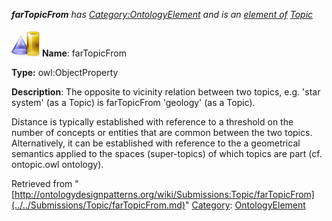 ___farTopicFrom__ has [Category:OntologyElement](../../Category/OntologyElement.md "Category:OntologyElement") and is an [element of](../../Property/ElementOf.md "Property:ElementOf") [Topic](../../Submissions/Topic.md "Submissions:Topic")_


  




[![ObjectProperty](../../images/thumb/c/c3/ObjectProperty.gif/45px-ObjectProperty.gif)](../../Image/ObjectProperty.gif.md "ObjectProperty")
__Name__: farTopicFrom 


__Type:__ owl:ObjectProperty 


__Description__: The opposite to vicinity relation between two topics, e.g. 'star system' (as a Topic) is farTopicFrom 'geology' (as a Topic).


Distance is typically established with reference to a threshold on the number of concepts or entities that are common between the two topics. Alternatively, it can be established with reference to the a geometrical semantics applied to the spaces (super-topics) of which topics are part (cf. ontopic.owl ontology). 





Retrieved from "[http://ontologydesignpatterns.org/wiki/Submissions:Topic/farTopicFrom](../../Submissions/Topic/farTopicFrom.md)"
 [Category](http://ontologydesignpatterns.org/wiki/Special:Categories "Special:Categories"): [OntologyElement](../../Category/OntologyElement.md "Category:OntologyElement")